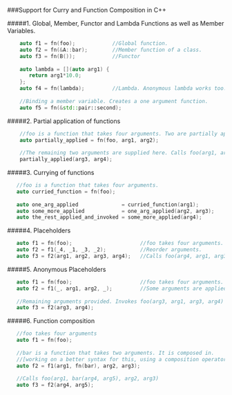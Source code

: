 ###Support for Curry and Function Composition in C++


#####1. Global, Member, Functor and Lambda Functions as well as Member Variables.

```cpp
    auto f1 = fn(foo);            //Global function.
    auto f2 = fn(&A::bar);        //Member function of a class.
    auto f3 = fn(B());            //Functor
    
    auto lambda = [](auto arg1) {
       return arg1*10.0;
    };
    auto f4 = fn(lambda);         //Lambda. Anonymous lambda works too.
    
    //Binding a member variable. Creates a one argument function.
    auto f5 = fn(&std::pair::second); 
```


#####2. Partial application of functions

```cpp
    //foo is a function that takes four arguments. Two are partially applied here.
    auto partially_applied = fn(foo, arg1, arg2);
    
    //The remaining two arguments are supplied here. Calls foo(arg1, arg2, arg3, arg4);
    partially_applied(arg3, arg4);
```


#####3. Currying of functions

```cpp
   //foo is a function that takes four arguments.
   auto curried_function = fn(foo); 
   
   auto one_arg_applied              = curried_function(arg1);
   auto some_more_applied            = one_arg_applied(arg2, arg3);
   auto the_rest_applied_and_invoked = some_more_applied(arg4);
```


#####4. Placeholders

```cpp
   auto f1 = fn(foo);                      //foo takes four arguments.
   auto f2 = f1(_4, _1, _3, _2);           //Reorder arguments.
   auto f3 = f2(arg1, arg2, arg3, arg4);   //Calls foo(arg4, arg1, arg3, arg2)
```


#####5. Anonymous Placeholders

```cpp
   auto f1 = fn(foo);                      //foo takes four arguments.
   auto f2 = f1(_, arg1, arg2, _);         //Some arguments are applied. It waits for more.
   
   //Remaining arguments provided. Invokes foo(arg3, arg1, arg3, arg4)
   auto f3 = f2(arg3, arg4);
```


#####6. Function composition

```cpp
   //foo takes four arguments
   auto f1 = fn(foo);
   
   //bar is a function that takes two arguments. It is composed in.
   //[working on a better syntax for this, using a composition operator...]
   auto f2 = f1(arg1, fn(bar), arg2, arg3);
   
   //Calls foo(arg1, bar(arg4, arg5), arg2, arg3)
   auto f3 = f2(arg4, arg5);
```

